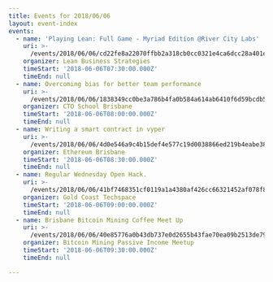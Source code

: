 ```yaml
---
title: Events for 2018/06/06
layout: event-index
events:
  - name: 'Playing Lean: Full Game - Myriad Edition @River City Labs'
    uri: >-
      /events/2018/06/06/cd22fe8a22070ffbb2a318cb0cc0321e4ca6dcc28a401ea7ed6938ca6d1a4315
    organizer: Lean Business Strategies
    timeStart: '2018-06-06T07:30:00.000Z'
    timeEnd: null
  - name: Overcoming bias for better team performance
    uri: >-
      /events/2018/06/06/1838349cc0be3a786b4fa0b584a614ab6410f6d59bcdb5dc8bf059a32cab7172
    organizer: CTO School Brisbane
    timeStart: '2018-06-06T08:00:00.000Z'
    timeEnd: null
  - name: Writing a smart contract in vyper
    uri: >-
      /events/2018/06/06/4d0e546a9c4b15def4e577c19d0038866ed219b4eabe388f215dacddbd700908
    organizer: Ethereum Brisbane
    timeStart: '2018-06-06T08:30:00.000Z'
    timeEnd: null
  - name: Regular Wednesday Open Hack.
    uri: >-
      /events/2018/06/06/41bf7468351cf0119a1a4380af426cc66321452af078f81f55423f990d836963
    organizer: Gold Coast Techspace
    timeStart: '2018-06-06T09:00:00.000Z'
    timeEnd: null
  - name: Brisbane Bitcoin Mining Coffee Meet Up
    uri: >-
      /events/2018/06/06/40e85776a0b43db737e0d2655b43fae70ea09b2513de79e9c7fdee0536070748
    organizer: Bitcoin Mining Passive Income Meetup
    timeStart: '2018-06-06T09:30:00.000Z'
    timeEnd: null

---
```

